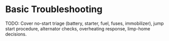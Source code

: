 # Basic Troubleshooting

TODO: Cover no-start triage (battery, starter, fuel, fuses, immobilizer), jump start procedure, alternator checks, overheating response, limp-home decisions.

